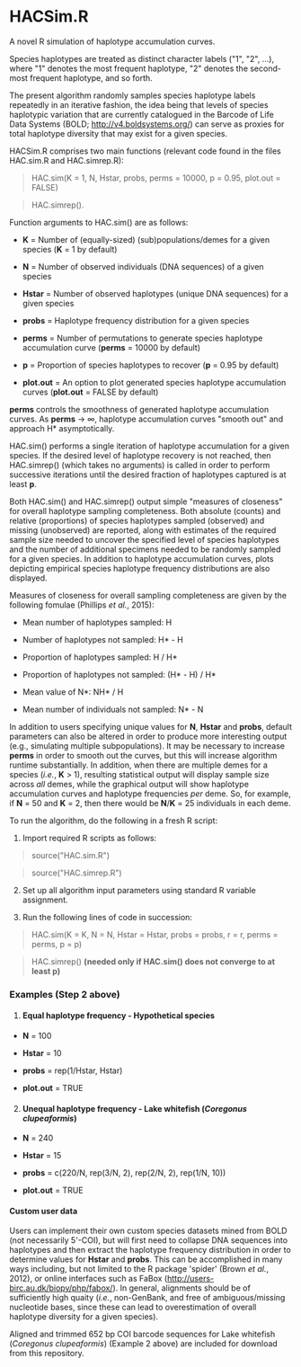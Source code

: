 # HACSim.R

A novel R simulation of haplotype accumulation curves. 

Species haplotypes are treated as distinct character labels ("1", "2", ...), where "1" denotes the most frequent haplotype, "2" denotes the second-most frequent haplotype, and so forth.

The present algorithm randomly samples species haplotype labels repeatedly in an iterative fashion, the idea being that levels of species haplotypic variation that are currently catalogued in the Barcode of Life Data Systems (BOLD; http://v4.boldsystems.org/) can serve as proxies for total haplotype diversity that may exist for a given species.

HACSim.R comprises two main functions (relevant code found in the files HAC.sim.R and HAC.simrep.R): 

> HAC.sim(K = 1, N, Hstar, probs, perms = 10000, p = 0.95, plot.out = FALSE)

> HAC.simrep().

Function arguments to HAC.sim() are as follows:

* **K** = Number of (equally-sized) (sub)populations/demes for a given species (**K** = 1 by default)

* **N** = Number of observed individuals (DNA sequences) of a given species 

* **Hstar** = Number of observed haplotypes (unique DNA sequences) for a given species

* **probs** = Haplotype frequency distribution for a given species

* **perms** = Number of permutations to generate species haplotype accumulation curve (**perms** = 10000 by default)

* **p** = Proportion of species haplotypes to recover (**p** = 0.95 by default)

* **plot.out** = An option to plot generated species haplotype accumulation curves (**plot.out** = FALSE by default)

**perms** controls the smoothness of generated haplotype accumulation curves. As **perms** &rarr; &infin;, haplotype accumulation curves "smooth out" and approach H* asymptotically.

HAC.sim() performs a single iteration of haplotype accumulation for a given species. If the desired level of haplotype recovery is not reached, then HAC.simrep() (which takes no arguments) is called in order to perform successive iterations until the desired fraction of haplotypes captured is at least **p**.

Both HAC.sim() and HAC.simrep() output simple "measures of closeness" for overall haplotype sampling completeness. Both absolute (counts) and relative (proportions) of species haplotypes sampled (observed) and missing (unobserved) are reported, along with estimates of the required sample size needed to uncover the specified level of species haplotypes and the number of additional specimens needed to be randomly sampled for a given species. In addition to haplotype accumulation curves, plots depicting empirical species haplotype frequency distributions are also displayed. 

Measures of closeness for overall sampling completeness are given by the following fomulae (Phillips *et al.*, 2015):

* Mean number of haplotypes sampled: H

* Number of haplotypes not sampled: H* - H

* Proportion of haplotypes sampled: H / H*

* Proportion of haplotypes not sampled: (H* - H) / H*

* Mean value of N*: NH* / H

* Mean number of individuals not sampled: N* - N

In addition to users specifying unique values for **N**, **Hstar** and **probs**, default parameters can also be altered in order to produce more interesting output (e.g., simulating multiple subpopulations). It may be necessary to increase **perms** in order to smooth out the curves, but this will increase algorithm runtime substantially. In addition, when there are multiple demes for a species (*i.e.*, **K** > 1), resulting statistical output will display sample size across *all* demes, while the graphical output will show haplotype accumulation curves and haplotype frequencies *per* deme. So, for example, if **N** = 50 and **K** = 2, then there would be **N**/**K** = 25 individuals in each deme.

To run the algorithm, do the following in a fresh R script:

1. Import required R scripts as follows:

> source("HAC.sim.R")

> source("HAC.simrep.R")

2. Set up all algorithm input parameters using standard R variable assignment. 

3. Run the following lines of code in succession:

> HAC.sim(K = K, N = N, Hstar = Hstar, probs = probs, r = r, perms = perms, p = p)

> HAC.simrep() **(needed only if HAC.sim() does not converge to at least p)**


### Examples (Step 2 above) ###

1. #### Equal haplotype frequency - Hypothetical species ####

* **N** = 100

* **Hstar** = 10

* **probs** = rep(1/Hstar, Hstar)

* **plot.out** = TRUE

2. #### Unequal haplotype frequency - Lake whitefish (*Coregonus clupeaformis*) ####

* **N** = 240
 
* **Hstar** = 15 
 
* **probs** = c(220/N, rep(3/N, 2), rep(2/N, 2), rep(1/N, 10))

* **plot.out** = TRUE

#### Custom user data ####

Users can implement their own custom species datasets mined from BOLD (not necessarily 5'-COI), but will first need to collapse DNA sequences into haplotypes and then extract the haplotype frequency distribution in order to determine values for **Hstar** and **probs**. This can be accomplished in many ways including, but not limited to the R package 'spider' (Brown *et al.*, 2012), or online interfaces such as FaBox (http://users-birc.au.dk/biopv/php/fabox/). In general, alignments should be of sufficiently high quaity (*i.e.*, non-GenBank, and free of ambiguous/missing nucleotide bases, since these can lead to overestimation of overall haplotype diversity for a given species).  

Aligned and trimmed 652 bp COI barcode sequences for Lake whitefish (*Coregonus clupeaformis*) (Example 2 above) are included for download from this repository. 
